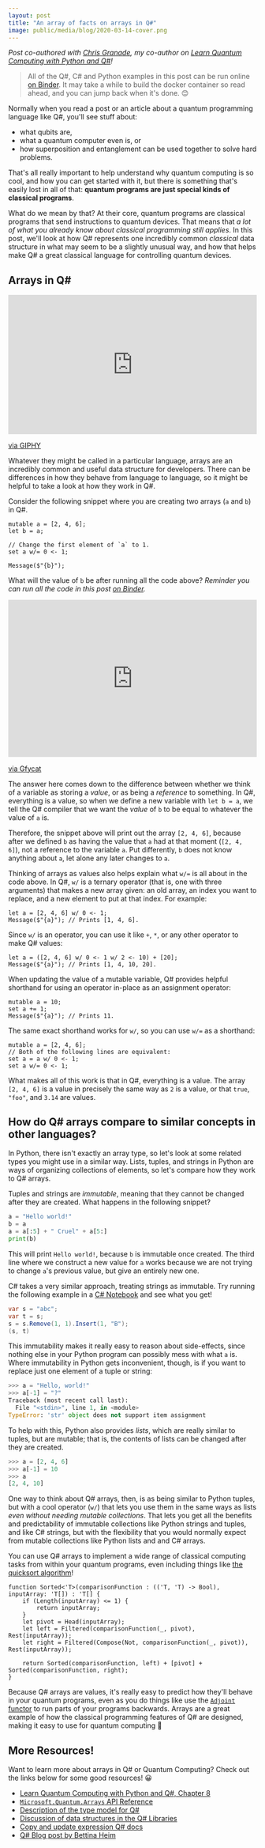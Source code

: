 ```yaml
---
layout: post
title: "An array of facts on arrays in Q#"
image: public/media/blog/2020-03-14-cover.png
---
```


_Post co-authored with [Chris Granade](https://www.cgranade.com/), my co-author on [Learn Quantum Computing with Python and Q#](https://www.manning.com/books/learn-quantum-computing-with-python-and-q-sharp?a_aid=learn-qc-granade&a_bid=ee23f338)!_

> All of the Q#, C# and Python examples in this post can be run online [on Binder](https://mybinder.org/v2/gist/cgranade/09dabfe1cc2e650cd88d2cfc98185791/master). It may take a while to build the docker container so read ahead, and you can jump back when it's done. 😊

Normally when you read a post or an article about a quantum programming language like Q#, you'll see stuff about:

- what qubits are,
- what a quantum computer even is, or
- how superposition and entanglement can be used together to solve hard problems.

That's all really important to help understand why quantum computing is so cool, and how you can get started with it, but there is something that's easily lost in all of that: **quantum programs are just special kinds of classical programs**.

What do we mean by that?
At their core, quantum programs are classical programs that send instructions to quantum devices.
That means that _a lot of what you already know about classical programming still applies_.
In this post, we'll look at how Q# represents one incredibly common _classical_ data structure in what may seem to be a slightly unusual way, and how that helps make Q# a great classical language for controlling quantum devices.

## Arrays in Q# ##

<div style="width:100%;height:0;padding-bottom:56%;position:relative;"><iframe src="https://giphy.com/embed/QfGYYVrbay6kssMrYn" width="100%" height="100%" style="position:absolute" frameBorder="0" class="giphy-embed" allowFullScreen></iframe></div><p><a href="https://giphy.com/gifs/quintab-quinta-brunson-b-QfGYYVrbay6kssMrYn">via GIPHY</a></p>

Whatever they might be called in a particular language, arrays are an incredibly common and useful data structure for developers.
There can be differences in how they behave from language to language, so it might be helpful to take a look at how they work in Q#.

Consider the following snippet where you are creating two arrays (`a` and `b`) in Q#.

```Q#
mutable a = [2, 4, 6];
let b = a;

// Change the first element of `a` to 1.
set a w/= 0 <- 1;

Message($"{b}");
```

What will the value of `b` be after running all the code above?
_Reminder you can run all the code in this post [on Binder](https://mybinder.org/v2/gist/cgranade/09dabfe1cc2e650cd88d2cfc98185791/master)._

<div style='position:relative; padding-bottom:calc(54.40% + 44px)'><iframe src='https://gfycat.com/ifr/PrestigiousAggravatingEastsiberianlaika' frameborder='0' scrolling='no' width='100%' height='100%' style='position:absolute;top:0;left:0;' allowfullscreen></iframe></div><p> <a href="https://gfycat.com/prestigiousaggravatingeastsiberianlaika">via Gfycat</a></p>

The answer here comes down to the difference between whether we think of a variable as storing a _value_, or as being a _reference_ to something.
In Q#, everything is a value, so when we define a new variable with `let b = a`, we tell the Q# compiler that we want the _value_ of `b` to be equal to whatever the value of `a` is.

Therefore, the snippet above will print out the array `[2, 4, 6]`, because after we defined `b` as having the value that `a` had at that moment (`[2, 4, 6]`), not a reference to the variable `a`.
Put differently, `b` does not know anything about `a`, let alone any later changes to `a`.

Thinking of arrays as values also helps explain what `w/=` is all about in the code above.
In Q#, `w/` is a ternary operator (that is, one with three arguments) that makes a new array given: an old array, an index you want to replace, and a new element to put at that index.
For example:

```Q#
let a = [2, 4, 6] w/ 0 <- 1;
Message($"{a}"); // Prints [1, 4, 6].
```

Since `w/` is an operator, you can use it like `+`, `*`, or any other operator to make Q# values:

```Q#
let a = ([2, 4, 6] w/ 0 <- 1 w/ 2 <- 10) + [20];
Message($"{a}"); // Prints [1, 4, 10, 20].
```

When updating the value of a mutable variable, Q# provides helpful shorthand for using an operator in-place as an assignment operator:

```Q#
mutable a = 10;
set a += 1;
Message($"{a}"); // Prints 11.
```

The same exact shorthand works for `w/`, so you can use `w/=` as a shorthand:

```Q#
mutable a = [2, 4, 6];
// Both of the following lines are equivalent:
set a = a w/ 0 <- 1;
set a w/= 0 <- 1;
```

What makes all of this work is that in Q#, everything is a value.
The array `[2, 4, 6]` is a value in precisely the same way as `2` is a value, or that `true`, `"foo"`, and `3.14` are values.
<!-- A good thing to remember in Q# is that all variables are _value types_.
That means that you cannot use references to values, everything itself is a value.  -->

## How do Q# arrays compare to similar concepts in other languages?

In Python, there isn't exactly an array type, so let's look at some related types you might use in a similar way.
Lists, tuples, and strings in Python are ways of organizing collections of elements, so let's compare how they work to Q# arrays.

Tuples and strings are _immutable_, meaning that they cannot be changed after they are created.
What happens in the following snippet?

```python
a = "Hello world!"
b = a
a = a[:5] + " Cruel" + a[5:]
print(b)
```

This will print `Hello world!`, because `b` is immutable once created.
The third line where we construct a new value for `a` works because we are not trying to change `a`'s previous value, but give an entirely new one.

C# takes a very similar approach, treating strings as immutable.
Try running the following example in a [C# Notebook]() and see what you get!

```C#
var s = "abc";
var t = s;
s = s.Remove(1, 1).Insert(1, "B");
(s, t)
```

This immutability makes it really easy to reason about side-effects, since nothing else in your Python program can possibly mess with what `a` is.
Where immutability in Python gets inconvenient, though, is if you want to replace just one element of a tuple or string:

```python
>>> a = "Hello, world!"
>>> a[-1] = "?"
Traceback (most recent call last):
  File "<stdin>", line 1, in <module>
TypeError: 'str' object does not support item assignment
```

To help with this, Python also provides _lists_, which are really similar to tuples, but are mutable; that is, the contents of lists can be changed after they are created.

```python
>>> a = [2, 4, 6]
>>> a[-1] = 10
>>> a
[2, 4, 10]
```

One way to think about Q# arrays, then, is as being similar to Python tuples, but with a cool operator (`w/`) that lets you use them in the same ways as lists _even without needing mutable collections_.
That lets you get all the benefits and predictability of immutable collections like Python strings and tuples, and like C# strings, but with the flexibility that you would normally expect from mutable collections like Python lists and and C# arrays.

You can use Q# arrays to implement a wide range of classical computing tasks from within your quantum programs, even including things like [the quicksort algorithm](https://en.wikipedia.org/wiki/Quicksort#Algorithm)!

```Q#
function Sorted<'T>(comparisonFunction : (('T, 'T) -> Bool), inputArray: 'T[]) : 'T[] {
    if (Length(inputArray) <= 1) {
        return inputArray;
    }
    let pivot = Head(inputArray);
    let left = Filtered(comparisonFunction(_, pivot), Rest(inputArray));
    let right = Filtered(Compose(Not, comparisonFunction(_, pivot)), Rest(inputArray));

    return Sorted(comparisonFunction, left) + [pivot] + Sorted(comparisonFunction, right);
}
```

Because Q# arrays are values, it's really easy to predict how they'll behave in your quantum programs, even as you do things like use the [`Adjoint` functor](https://docs.microsoft.com/quantum/language/type-model#adjoint) to run parts of your programs backwards.
Arrays are a great example of how the classical programming features of Q# are designed, making it easy to use for quantum computing 💖

## More Resources!

Want to learn more about arrays in Q# or Quantum Computing?
Check out the links below for some good resources! 😀

- [Learn Quantum Computing with Python and Q#, Chapter 8](https://www.manning.com/books/learn-quantum-computing-with-python-and-q-sharp?a_aid=learn-qc-granade&a_bid=ee23f338)
- [`Microsoft.Quantum.Arrays` API Reference](https://docs.microsoft.com/qsharp/api/qsharp/microsoft.quantum.arrays)
- [Description of the type model for Q#](https://docs.microsoft.com/quantum/language/type-model#array-types)
- [Discussion of data structures in the Q# Libraries](https://docs.microsoft.com/quantum/libraries/standard/data-structures)
- [Copy and update expression Q# docs](https://docs.microsoft.com/quantum/language/expressions#copy-and-update-expressions)
- [Q# Blog post by Bettina Heim](https://devblogs.microsoft.com/qsharp/qsharp-06-language-features-and-more/)